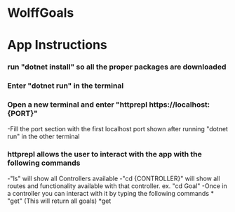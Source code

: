 # WolffGoals

# App Instructions

### run "dotnet install" so all the proper packages are downloaded

### Enter "dotnet run" in the terminal

### Open a new terminal and enter "httprepl https://localhost:{PORT}"
-Fill the port section with the first localhost port shown after running "dotnet run" in the other terminal

### httprepl allows the user to interact with the app with the following commands
  -"ls" will show all Controllers available
  -"cd {CONTROLLER}" will show all routes and functionality available with that controller. ex. "cd Goal"
  -Once in a controller you can interact with it by typing the following commands
    * "get" (This will return all goals)
    *get

